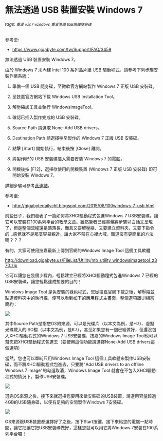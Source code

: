 # 無法透過 USB 裝置安裝 Windows 7
###### tags: `重灌` `win7` `windows` `重灌準備` `USB開機隨身碟`
 參考至:
  - https://www.gigabyte.com/tw/Support/FAQ/3459

無法透過 USB 裝置安裝 Windows 7。

由於 Windows 7 未內建 Intel 100 系列晶片組 USB 驅動程式，請參考下列步驟安裝作業系統：

1.  準備一個 USB 隨身碟，至微軟官方網站製作 Windows 7 正版 USB 安裝碟。

2.  至技嘉官方網站下載 Windows USB Installation Tool。

3.  解壓縮該工具並執行 WindowsImageTool。

1.  確認已插入製作完成的 USB 安裝碟。

2.  Source Path 請選取 None-Add USB drivers。

3.  Destination Path 請選擇稍早製作的 Windows 7 正版 USB 安裝碟。

4.  點擊 [Start] 開始執行，結束後按 [Close] 離開。

5.  將製作好的 USB 安裝碟插入需要安裝 Windows 7 的電腦。

6.  開機後按 [F12]，選擇欲使用的開機裝置 (Windows 7 正版 USB 安裝碟) 即可開始安裝 Windows 7。

詳細步驟可參考[此連結](http://gigabytedailycht.blogspot.tw/2015/09/windows-image-tool-win-7100.html)。

參考至:
- http://gigabytedailycht.blogspot.com/2015/08/100windows-7-usb.html

前些日子，我們發表了一篇如何將XHCI驅動程式包進Windows 7 USB安裝碟，讓它可以安裝在100系列平台的[教學文章](http://gigabytedailycht.blogspot.tw/2015/08/100windows-7-usb.html)。雖然筆者已經盡量將步驟以白話文呈現了，但是整個流程還是落落長，而且又要解壓縮、又要建立資料夾，又要下指令的...感覺就不是那麼容易親近。讓大家不禁在心裡大喊，難道沒有更簡單的方法嗎？？？

有的，大家可使用技嘉最新上傳到官網的Windows Image Tool 這個工具軟體

http://download.gigabyte.us/FileList/Utility/mb_utility_windowsimagetool_z370.zip

它可以讓您在幾個步驟內，輕鬆建立已經將XHCI驅動程式包進Windows 7 已經的USB安裝碟，讓您輕鬆達成想要的目的！

Windows Image Tool 是免安裝的綠色程式，您從技嘉官網下載之後，解壓縮並點選資料夾中的執行檔，便可以看到如下的應用程式主畫面，整個選項跟UI相當簡約：

![](https://lh4.googleusercontent.com/f2eT7RyS3oI2i0G3oQdkb0AO1h5JdOXGpaJcRg41rkp26iUC_f8QQ1ryseWkNr9thOD_Tykaa4pLO2IYmEnxffek7RJr0QzI0yeTHI3990ffB4X88p2khKmnlBLu1Y9IGGZlRKpW)

其中Source Path是指您OS的來源，可以是光碟片（以本文為例，是H:\）、虛擬光碟載入的ISO檔（以本文為例，是K:\），甚至如果您有一個已經做好，但還沒包入XHCI驅動程式的Windows 7 USB安裝碟，技嘉的Windows Image Tool也可以幫您把XHCI驅動程式包進去（要使用這個功能請選擇None-Add USB drivers這個選項）

當然，您也可以單純只用Windows Image Tool 這個工具軟體來製作USB安裝碟，而不將XHCI驅動程式包進去，只要將"Add USB drivers to an offline Windows 7 image"的勾選取消，Windows Image Tool 就會在不包入XHCI驅動程式的情況下，製作USB安裝碟。

![](https://lh4.googleusercontent.com/lrdOW2Bdk0l1jyHj8ZTGxpu4teota-8Wd0tvQVnK56zISsF55Ptxl3JfupPNHrhy62NgXH6YaGbVn7qs2YfkmynFGgg9LzRHs4e6U6g61fh5htwjrQ-_7OM4Q-n82xtjxwGa2E3a)

選完OS來源之後，接下來就選擇您要用來做安裝碟的USB裝置，請選用容量超過4GB的USB隨身碟，以便有足夠的空間製作Windows 7安裝碟。

![](https://lh6.googleusercontent.com/qWNkGJX3zN802ZXHcVcW1bw19ZH5F3u_5N4HYufaKkKr-yeBGHZehJNm_ulivnwjELSXYLqfQQlmrYZiFSY6qsGgvVRE_LdDGKzM_jLDBZYQ9_hVw0qsQk2E0A4TvKyPDFwO9hwA)

OS來源跟USB裝置都選擇好了之後，按下Start按鍵，接下來給您的電腦一點時間，讓它把讓它把USB安裝碟做好，這樣您就可以用它將Windows 7安裝在100系列平台囉！